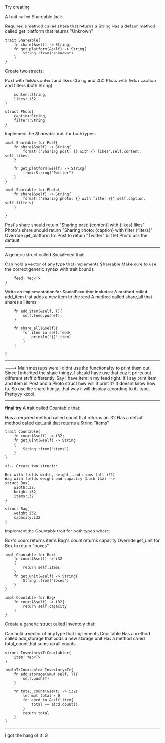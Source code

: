 Try creating:

A trait called Shareable that:

Requires a method called share that returns a String
Has a default method called get_platform that returns "Unknown"
```
trait Shareable{
    fn share(&self) -> String;
    fn get_platform(&self) -> String{
        String::from("Unknown")
    }
}

```
Create two structs:

Post with fields content and likes (String and i32)
Photo with fields caption and filters (both String)

```struct Post{
    content:String,
    likes: i32
}

struct Photo{
    caption:String,
    filters:String
}
```
Implement the Shareable trait for both types:
```
impl Shareable for Post{
    fn share(&self) -> String{
        format!("Sharing post: {} with {} likes",self.content, self.likes)
    }

    fn get_platform(&self) -> String{
        from::String("Twitter")
    }
}

impl Shareable for Photo{
    fn share(&self) -> String{
        format!("Sharing photo: {} with filter {}",self.caption, self.filters)
    }

}
```
Post's share should return "Sharing post: {content} with {likes} likes"
Photo's share should return "Sharing photo: {caption} with filter {filters}"
Override get_platform for Post to return "Twitter" but let Photo use the default

------------------------------------------------------


A generic struct called SocialFeed that:

Can hold a vector of any type that implements Shareable
Make sure to use the correct generic syntax with trait bounds

```struct SocialFeed <T:Shareable>{
    feed: Vec<T>
}
```

Write an implementation for SocialFeed that includes:
A method called add_item that adds a new item to the feed
A method called share_all that shares all items
```impl <T:Shareable> SocialFeed<T>{
    fn add_item(&self, T){
        self.feed.push(T);
    }

    fn share_all(&self){
        for item in self.feed{
            println("{}".item)
        }
    }

}
```

------------------------------------
---> Main messups were I didnt use the functionality to print them out. Since I inherited the share thingy, I should have use that cuz it prints out different stuff differently.
Say I have item in my feed right. If I say print item and item is. Post and a Photo struct how will it print it?
It doesnt know how to. So use the share htingy. that way
it will display according to its type. Prettyyy koool.

------------------
**final try**
A trait called Countable that:

Has a required method called count that returns an i32
Has a default method called get_unit that returns a String "items"
```
trait Countable{
    fn count(&self) -> i32;
    fn get_uint(&self) -> String
    {
        String::from("items")
    }
}

<!-- Create two structs:

Box with fields width, height, and items (all i32)
Bag with fields weight and capacity (both i32) -->
struct Box{
    width:i32,
    height:i32,
    items:i32
}

struct Bag{
    weight:i32,
    capacity:i32
}
```
Implement the Countable trait for both types where:

Box's count returns items
Bag's count returns capacity
Override get_unit for Box to return "boxes"
```
impl Countable for Box{
    fn count(&self) -> i32
    {
        return self.items
    }
    fn get_unit(&self) -> String{
        String::from("boxes")
    }
}

impl Countable for Bag{
    fn count(&self) -> i32{
        return self.capacity
    }
}
```
Create a generic struct called Inventory that:

Can hold a vector of any type that implements Countable
Has a method called add_storage that adds a new storage unit
Has a method called total_count that sums up all counts

```
struct Inventory<T:Countable>{
    item: Vec<T>
}

impl<T:Countable> Inventory<T>{
    fn add_storage(&mut self, T){
        self.push(T)
    }

    fn total_count(&self) -> i32{
        let mut total = 0
        for abcd in &self.item{
            total += abcd.count();
        }
        return total
    }
}
```


----------------------------------
I got the hang of it IG